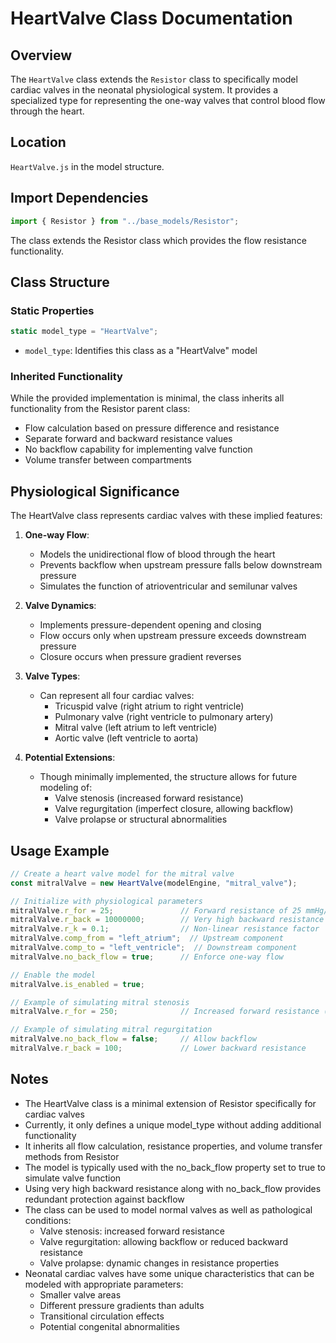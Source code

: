 # HeartValve Class Documentation

## Overview

The `HeartValve` class extends the `Resistor` class to specifically model cardiac valves in the neonatal physiological system. It provides a specialized type for representing the one-way valves that control blood flow through the heart.

## Location

`HeartValve.js` in the model structure.

## Import Dependencies

```javascript
import { Resistor } from "../base_models/Resistor";
```

The class extends the Resistor class which provides the flow resistance functionality.

## Class Structure

### Static Properties

```javascript
static model_type = "HeartValve";
```

- `model_type`: Identifies this class as a "HeartValve" model

### Inherited Functionality

While the provided implementation is minimal, the class inherits all functionality from the Resistor parent class:

- Flow calculation based on pressure difference and resistance
- Separate forward and backward resistance values
- No backflow capability for implementing valve function
- Volume transfer between compartments

## Physiological Significance

The HeartValve class represents cardiac valves with these implied features:

1. **One-way Flow**:
   - Models the unidirectional flow of blood through the heart
   - Prevents backflow when upstream pressure falls below downstream pressure
   - Simulates the function of atrioventricular and semilunar valves

2. **Valve Dynamics**:
   - Implements pressure-dependent opening and closing
   - Flow occurs only when upstream pressure exceeds downstream pressure
   - Closure occurs when pressure gradient reverses

3. **Valve Types**:
   - Can represent all four cardiac valves:
     - Tricuspid valve (right atrium to right ventricle)
     - Pulmonary valve (right ventricle to pulmonary artery)
     - Mitral valve (left atrium to left ventricle)
     - Aortic valve (left ventricle to aorta)

4. **Potential Extensions**:
   - Though minimally implemented, the structure allows for future modeling of:
     - Valve stenosis (increased forward resistance)
     - Valve regurgitation (imperfect closure, allowing backflow)
     - Valve prolapse or structural abnormalities

## Usage Example

```javascript
// Create a heart valve model for the mitral valve
const mitralValve = new HeartValve(modelEngine, "mitral_valve");

// Initialize with physiological parameters
mitralValve.r_for = 25;               // Forward resistance of 25 mmHg/(L·s)
mitralValve.r_back = 10000000;        // Very high backward resistance to prevent backflow
mitralValve.r_k = 0.1;                // Non-linear resistance factor
mitralValve.comp_from = "left_atrium";  // Upstream component
mitralValve.comp_to = "left_ventricle";  // Downstream component
mitralValve.no_back_flow = true;      // Enforce one-way flow

// Enable the model
mitralValve.is_enabled = true;

// Example of simulating mitral stenosis
mitralValve.r_for = 250;              // Increased forward resistance (10x normal)

// Example of simulating mitral regurgitation
mitralValve.no_back_flow = false;     // Allow backflow
mitralValve.r_back = 100;             // Lower backward resistance
```

## Notes

- The HeartValve class is a minimal extension of Resistor specifically for cardiac valves
- Currently, it only defines a unique model_type without adding additional functionality
- It inherits all flow calculation, resistance properties, and volume transfer methods from Resistor
- The model is typically used with the no_back_flow property set to true to simulate valve function
- Using very high backward resistance along with no_back_flow provides redundant protection against backflow
- The class can be used to model normal valves as well as pathological conditions:
  - Valve stenosis: increased forward resistance
  - Valve regurgitation: allowing backflow or reduced backward resistance
  - Valve prolapse: dynamic changes in resistance properties
- Neonatal cardiac valves have some unique characteristics that can be modeled with appropriate parameters:
  - Smaller valve areas
  - Different pressure gradients than adults
  - Transitional circulation effects
  - Potential congenital abnormalities
